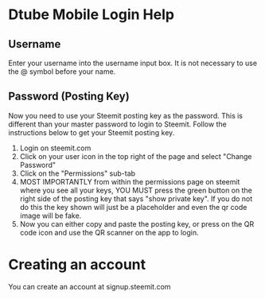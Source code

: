 # Dtube Mobile Login Help
## Username
Enter your username into the username input box. It is not necessary to use the @ symbol before your name.
## Password (Posting Key)
Now you need to use your Steemit posting key as the password. This is different than your master password to login to Steemit. Follow the instructions below to get your Steemit posting key.

 1. Login on steemit.com
 2. Click on your user icon in the top right of the page and select "Change Password"
 3. Click on the "Permissions" sub-tab
 4. MOST IMPORTANTLY from within the permissions page on steemit where you see all your keys, YOU MUST press the green button on the right side of the posting key that says "show private key". If you do not do this the key shown will just be a placeholder and even the qr code image will be fake.
 5. Now you can either copy and paste the posting key, or press on the QR code icon and use the QR scanner on the app to login.

# Creating an account
You can create an account at signup.steemit.com
